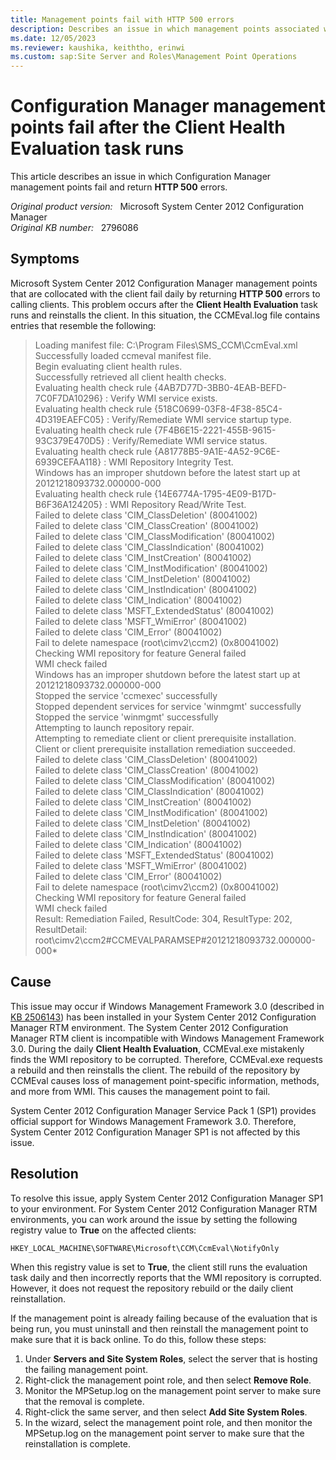 ```yaml
---
title: Management points fail with HTTP 500 errors
description: Describes an issue in which management points associated with System Center 2012 Configuration Manager return HTTP 500 errors to calling clients. This issue occurs after the Client Health Evaluation task runs and triggers a reinstall of the client.
ms.date: 12/05/2023
ms.reviewer: kaushika, keiththo, erinwi
ms.custom: sap:Site Server and Roles\Management Point Operations
---
```

# Configuration Manager management points fail after the Client Health Evaluation task runs

This article describes an issue in which Configuration Manager management points fail and return **HTTP 500** errors.

_Original product version:_ &nbsp; Microsoft System Center 2012 Configuration Manager  
_Original KB number:_ &nbsp; 2796086

## Symptoms

Microsoft System Center 2012 Configuration Manager management points that are collocated with the client fail daily by returning **HTTP 500** errors to calling clients. This problem occurs after the **Client Health Evaluation** task runs and reinstalls the client. In this situation, the CCMEval.log file contains entries that resemble the following:

> Loading manifest file: C:\Program Files\SMS_CCM\CcmEval.xml  
> Successfully loaded ccmeval manifest file.  
> Begin evaluating client health rules.  
> Successfully retrieved all client health checks.  
> Evaluating health check rule {4AB7D77D-3BB0-4EAB-BEFD-7C0F7DA10296} : Verify WMI service exists.  
> Evaluating health check rule {518C0699-03F8-4F38-85C4-4D319EAEFC05} : Verify/Remediate WMI service startup type.  
> Evaluating health check rule {7F4B6E15-2221-455B-9615-93C379E470D5} : Verify/Remediate WMI service status.  
> Evaluating health check rule {A81778B5-9A1E-4A52-9C6E-6939CEFAA118} : WMI Repository Integrity Test.  
> Windows has an improper shutdown before the latest start up at 20121218093732.000000-000  
> Evaluating health check rule {14E6774A-1795-4E09-B17D-B6F36A124205} : WMI Repository Read/Write Test.  
> Failed to delete class 'CIM_ClassDeletion' (80041002)  
> Failed to delete class 'CIM_ClassCreation' (80041002)  
> Failed to delete class 'CIM_ClassModification' (80041002)  
> Failed to delete class 'CIM_ClassIndication' (80041002)  
> Failed to delete class 'CIM_InstCreation' (80041002)  
> Failed to delete class 'CIM_InstModification' (80041002)  
> Failed to delete class 'CIM_InstDeletion' (80041002)  
> Failed to delete class 'CIM_InstIndication' (80041002)  
> Failed to delete class 'CIM_Indication' (80041002)  
> Failed to delete class 'MSFT_ExtendedStatus' (80041002)  
> Failed to delete class 'MSFT_WmiError' (80041002)  
> Failed to delete class 'CIM_Error' (80041002)  
> Fail to delete namespace (root\cimv2\ccm2) (0x80041002)  
> Checking WMI repository for feature General failed  
> WMI check failed  
> Windows has an improper shutdown before the latest start up at 20121218093732.000000-000  
> Stopped the service 'ccmexec' successfully  
> Stopped dependent services for service 'winmgmt' successfully  
> Stopped the service 'winmgmt' successfully  
> Attempting to launch repository repair.  
> Attempting to remediate client or client prerequisite installation.  
> Client or client prerequisite installation remediation succeeded.  
> Failed to delete class 'CIM_ClassDeletion' (80041002)  
> Failed to delete class 'CIM_ClassCreation' (80041002)  
> Failed to delete class 'CIM_ClassModification' (80041002)  
> Failed to delete class 'CIM_ClassIndication' (80041002)  
> Failed to delete class 'CIM_InstCreation' (80041002)  
> Failed to delete class 'CIM_InstModification' (80041002)  
> Failed to delete class 'CIM_InstDeletion' (80041002)  
> Failed to delete class 'CIM_InstIndication' (80041002)  
> Failed to delete class 'CIM_Indication' (80041002)  
> Failed to delete class 'MSFT_ExtendedStatus' (80041002)  
> Failed to delete class 'MSFT_WmiError' (80041002)  
> Failed to delete class 'CIM_Error' (80041002)  
> Fail to delete namespace (root\cimv2\ccm2) (0x80041002)  
> Checking WMI repository for feature General failed  
> WMI check failed  
> Result: Remediation Failed, ResultCode: 304, ResultType: 202, ResultDetail: root\cimv2\ccm2#CCMEVALPARAMSEP#20121218093732.000000-000*  

## Cause

This issue may occur if Windows Management Framework 3.0 (described in [KB 2506143](https://support.microsoft.com/help/2506143)) has been installed in your System Center 2012 Configuration Manager RTM environment. The System Center 2012 Configuration Manager RTM client is incompatible with Windows Management Framework 3.0. During the daily **Client Health Evaluation**, CCMEval.exe mistakenly finds the WMI repository to be corrupted. Therefore, CCMEval.exe requests a rebuild and then reinstalls the client. The rebuild of the repository by CCMEval causes loss of management point-specific information, methods, and more from WMI. This causes the management point to fail.

System Center 2012 Configuration Manager Service Pack 1 (SP1) provides official support for Windows Management Framework 3.0. Therefore, System Center 2012 Configuration Manager SP1 is not affected by this issue.

## Resolution

To resolve this issue, apply System Center 2012 Configuration Manager SP1 to your environment. For System Center 2012 Configuration Manager RTM environments, you can work around the issue by setting the following registry value to **True** on the affected clients:

`HKEY_LOCAL_MACHINE\SOFTWARE\Microsoft\CCM\CcmEval\NotifyOnly`

When this registry value is set to **True**, the client still runs the evaluation task daily and then incorrectly reports that the WMI repository is corrupted. However, it does not request the repository rebuild or the daily client reinstallation.

If the management point is already failing because of the evaluation that is being run, you must uninstall and then reinstall the management point to make sure that it is back online. To do this, follow these steps:

1. Under **Servers and Site System Roles**, select the server that is hosting the failing management point.
2. Right-click the management point role, and then select **Remove Role**.
3. Monitor the MPSetup.log on the management point server to make sure that the removal is complete.
4. Right-click the same server, and then select **Add Site System Roles**.
5. In the wizard, select the management point role, and then monitor the MPSetup.log on the management point server to make sure that the reinstallation is complete.
